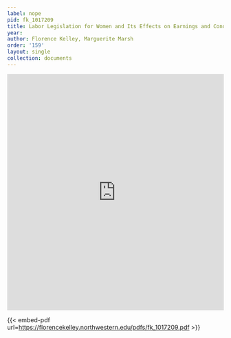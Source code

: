 ```yaml
---
label: nope
pid: fk_1017209
title: Labor Legislation for Women and Its Effects on Earnings and Conditions of Labor
year:
author: Florence Kelley, Marguerite Marsh
order: '159'
layout: single
collection: documents
---
```

<iframe src="https://northwestern.app.box.com/embed/s/2fndd89yv4460ktm67txj2yznbirrqt2?sortColumn=date&view=list" width="100%" height="550" frameborder="0" allowfullscreen webkitallowfullscreen msallowfullscreen></iframe>


{{< embed-pdf url=https://florencekelley.northwestern.edu/pdfs/fk_1017209.pdf >}}